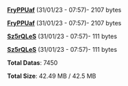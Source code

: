 [**FryPPUaf**](/data/FryPPUaf.txt) (31/01/23 - 07:57)- 2107 bytes

[**FryPPUaf**](/data/FryPPUaf.txt) (31/01/23 - 07:57)- 2107 bytes

[**Sz5rQLeS**](/data/Sz5rQLeS.txt) (31/01/23 - 07:57)- 111 bytes

[**Sz5rQLeS**](/data/Sz5rQLeS.txt) (31/01/23 - 07:57)- 111 bytes

**Total Datas**: 7450

**Total Size**: 42.49 MB / 42.5 MB